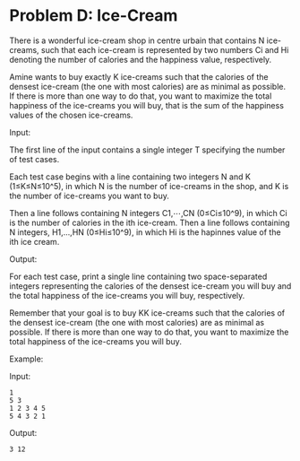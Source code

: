 # Problem D: Ice-Cream

There is a wonderful ice-cream shop in centre urbain that contains N ice-creams, such that each ice-cream is represented by two numbers Ci and Hi denoting the number of calories and the happiness value, respectively.

Amine wants to buy exactly K ice-creams such that the calories of the densest ice-cream (the one with most calories) are as minimal as possible. If there is more than one way to do that, you want to maximize the total happiness of the ice-creams you will buy, that is the sum of the happiness values of the chosen ice-creams.

Input:

The first line of the input contains a single integer T specifying the number of test cases.

Each test case begins with a line containing two integers N and K (1≤K≤N≤10^5), in which N is the number of ice-creams in the shop, and K is the number of ice-creams you want to buy.

Then a line follows containing N integers C1,⋯,CN (0≤Ci≤10^9), in which Ci is the number of calories in the ith ice-cream. Then a line follows containing N integers, H1,…,HN (0≤Hi≤10^9), in which Hi is the hapinnes value of the ith ice cream.

Output:

For each test case, print a single line containing two space-separated integers representing the calories of the densest ice-cream you will buy and the total happiness of the ice-creams you will buy, respectively.

Remember that your goal is to buy KK ice-creams such that the calories of the densest ice-cream (the one with most calories) are as minimal as possible. If there is more than one way to do that, you want to maximize the total happiness of the ice-creams you will buy.
 
Example:

Input:

```
1
5 3
1 2 3 4 5
5 4 3 2 1
```

Output:

```
3 12
```
